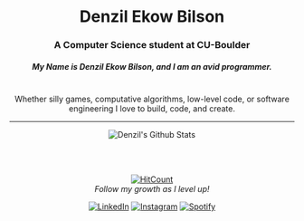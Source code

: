 
<h1 align="center">Denzil Ekow Bilson</h1>
<h3 align="center">A Computer Science student at CU-Boulder</h3>
<div align="center">
<h5 align="center">My Name is Denzil Ekow Bilson, and I am an avid programmer. </h5><br>
Whether silly games, computative algorithms, low-level code, or software engineering I love to build, code, and create.<br>
</div>
  
---



<p align="center">
<img align="center" src="https://github-readme-stats.vercel.app/api?username=denzilbilson&show_icons=true&theme=nord" alt="Denzil's Github Stats">
</p>

</br>
</br>

<div align="center">

[![HitCount](http://hits.dwyl.com/denzilbilson/denzilbilson.svg)](http://hits.dwyl.com/denzilbilson/denzilbilson) </br>
<i>Follow my growth as I level up!</i><br>


<a href="https://www.linkedin.com/in/denzilbilson" target="_blank"><img src="https://img.shields.io/badge/LinkedIn-%230077B5.svg?&style=flat-square&logo=linkedin&logoColor=white" alt="LinkedIn"></a>
<a href="https://www.instagram.com/denzilbilson" target="_blank"><img src="https://img.shields.io/badge/Instagram-%23E4405F.svg?&style=flat-square&logo=instagram&logoColor=white" alt="Instagram"></a>
<a href="https://open.spotify.com/user/ieg3xecvgypycjhd2ayynxlxj" target="_blank"><img src="https://img.shields.io/badge/Spotify-%231ED760.svg?&style=flat-square&logo=spotify&logoColor=white" alt="Spotify"></a>

</div>

<!--
**denzilbilson/denzilbilson** is a ✨ _special_ ✨ repository because its `README.md` (this file) appears on your GitHub profile.

Here are some ideas to get you started:

- 🔭 I’m currently working on ...
- 🌱 I’m currently learning ...
- 👯 I’m looking to collaborate on ...
- 🤔 I’m looking for help with ...
- 💬 Ask me about ...
- 📫 How to reach me: ...
- 😄 Pronouns: ...
- ⚡ Fun fact: ...
-->
